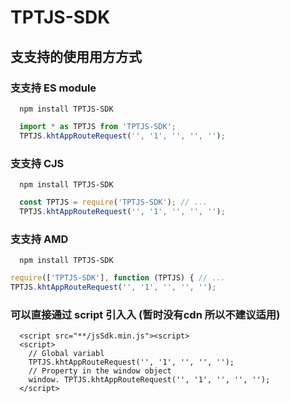# TPTJS-SDK

## ⽀支持的使⽤用⽅方式
### ⽀支持 ES module
```
  npm install TPTJS-SDK
```
```js
  import * as TPTJS from 'TPTJS-SDK'; 
  TPTJS.khtAppRouteRequest('', '1', '', '', '');
```
### ⽀支持 CJS
```
  npm install TPTJS-SDK
```
```js
  const TPTJS = require('TPTJS-SDK'); // ...
  TPTJS.khtAppRouteRequest('', '1', '', '', '');
``` 
### ⽀支持 AMD
```
  npm install TPTJS-SDK
```
```js
require(['TPTJS-SDK'], function (TPTJS) { // ...
TPTJS.khtAppRouteRequest('', '1', '', '', '');
```
### 可以直接通过 script 引⼊入 (暂时没有cdn 所以不建议适用)
```
  <script src="**/jsSdk.min.js"><script> 
  <script>
    // Global variabl
    TPTJS.khtAppRouteRequest('', '1', '', '', '');
    // Property in the window object
    window. TPTJS.khtAppRouteRequest('', '1', '', '', ''); 
  </script>
```

